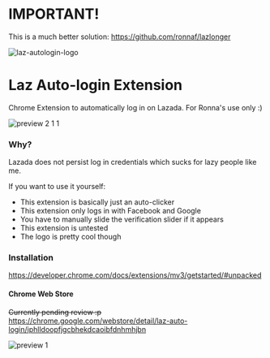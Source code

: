 # IMPORTANT!

This is a much better solution: https://github.com/ronnaf/lazlonger

![laz-autologin-logo](https://user-images.githubusercontent.com/32459751/157216138-5c26dbd5-22dd-476b-9d6d-30939e1ed1e6.png)

# Laz Auto-login Extension

Chrome Extension to automatically log in on Lazada. For Ronna's use only :)

![preview 2 1 1](https://user-images.githubusercontent.com/32459751/157216050-56592652-2372-4e96-870a-769357a2d8b3.png)

### Why?

Lazada does not persist log in credentials which sucks for lazy people like me.

If you want to use it yourself:

- This extension is basically just an auto-clicker
- This extension only logs in with Facebook and Google
- You have to manually slide the verification slider if it appears
- This extension is untested
- The logo is pretty cool though

### Installation

https://developer.chrome.com/docs/extensions/mv3/getstarted/#unpacked

#### Chrome Web Store

~~Currently pending review :p~~ https://chrome.google.com/webstore/detail/laz-auto-login/iphlldoopfjgcbhekdcaoibfdnhmhjbn

![preview 1](https://user-images.githubusercontent.com/32459751/157216004-3d42c57d-3f8b-49bf-b814-468c3e47c05d.png)
